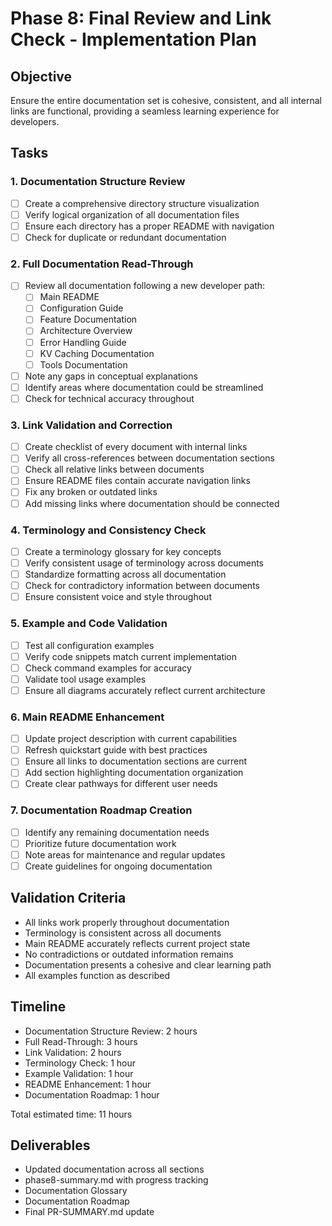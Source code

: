 # Phase 8: Final Review and Link Check - Implementation Plan

## Objective
Ensure the entire documentation set is cohesive, consistent, and all internal links are functional, providing a seamless learning experience for developers.

## Tasks

### 1. Documentation Structure Review

- [ ] Create a comprehensive directory structure visualization
- [ ] Verify logical organization of all documentation files
- [ ] Ensure each directory has a proper README with navigation
- [ ] Check for duplicate or redundant documentation

### 2. Full Documentation Read-Through

- [ ] Review all documentation following a new developer path:
  - [ ] Main README
  - [ ] Configuration Guide
  - [ ] Feature Documentation
  - [ ] Architecture Overview
  - [ ] Error Handling Guide
  - [ ] KV Caching Documentation
  - [ ] Tools Documentation
- [ ] Note any gaps in conceptual explanations
- [ ] Identify areas where documentation could be streamlined
- [ ] Check for technical accuracy throughout

### 3. Link Validation and Correction

- [ ] Create checklist of every document with internal links
- [ ] Verify all cross-references between documentation sections
- [ ] Check all relative links between documents
- [ ] Ensure README files contain accurate navigation links
- [ ] Fix any broken or outdated links
- [ ] Add missing links where documentation should be connected

### 4. Terminology and Consistency Check

- [ ] Create a terminology glossary for key concepts
- [ ] Verify consistent usage of terminology across documents
- [ ] Standardize formatting across all documentation
- [ ] Check for contradictory information between documents
- [ ] Ensure consistent voice and style throughout

### 5. Example and Code Validation

- [ ] Test all configuration examples
- [ ] Verify code snippets match current implementation
- [ ] Check command examples for accuracy
- [ ] Validate tool usage examples
- [ ] Ensure all diagrams accurately reflect current architecture

### 6. Main README Enhancement

- [ ] Update project description with current capabilities
- [ ] Refresh quickstart guide with best practices
- [ ] Ensure all links to documentation sections are current
- [ ] Add section highlighting documentation organization
- [ ] Create clear pathways for different user needs

### 7. Documentation Roadmap Creation

- [ ] Identify any remaining documentation needs
- [ ] Prioritize future documentation work
- [ ] Note areas for maintenance and regular updates
- [ ] Create guidelines for ongoing documentation

## Validation Criteria

- All links work properly throughout documentation
- Terminology is consistent across all documents
- Main README accurately reflects current project state
- No contradictions or outdated information remains
- Documentation presents a cohesive and clear learning path
- All examples function as described

## Timeline
- Documentation Structure Review: 2 hours
- Full Read-Through: 3 hours
- Link Validation: 2 hours
- Terminology Check: 1 hour
- Example Validation: 1 hour
- README Enhancement: 1 hour
- Documentation Roadmap: 1 hour

Total estimated time: 11 hours

## Deliverables
- Updated documentation across all sections
- phase8-summary.md with progress tracking
- Documentation Glossary
- Documentation Roadmap
- Final PR-SUMMARY.md update